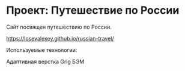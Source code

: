 # Проект: Путешествие по России

Сайт посвящен путешествию по России.

https://losevalexey.github.io/russian-travel/

Используемые технологии:

Адаптивная верстка
Grig
БЭМ
